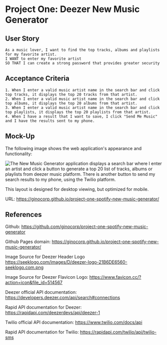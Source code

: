 # Project One: Deezer New Music Generator

## User Story

```
As a music lover, I want to find the top tracks, albums and playlists for my favorite artist.
I WANT to enter my favorite artist 
SO THAT I can create a strong password that provides greater security
```

## Acceptance Criteria

```
1. When I enter a valid music artist name in the search bar and click top tracks, it displays the top 20 tracks from that artist.
2. When I enter a valid music artist name in the search bar and click top albums, it displays the top 20 albums from that artist.
3. When I enter a valid music artist name in the search bar and click top playlists, it displays the top 20 playlists from that artist.
4. When I have a result that I want to save, I click "Send Me Music" and I have the results sent to my phone.
```

## Mock-Up

The following image shows the web application's appearance and functionality:

![The New Music Generator application displays a search bar where I enter an artist and click a  button to generate a top 20 list of tracks, albums or playlists from deezer music platform. There is another button to send my search results to my phone, using the Twilio platform.](./master/assets/deezer_music_generator_website.png)

This layout is designed for desktop viewing, but optimized for mobile. 

URL: https://ginocorp.github.io/project-one-spotify-new-music-generator/

## References

Github: https://github.com/ginocorp/project-one-spotify-new-music-generator

Github Pages domain: https://ginocorp.github.io/project-one-spotify-new-music-generator/

Image Source for Deezer Header Logo https://seeklogo.com/images/D/deezer-logo-21B6DE6560-seeklogo.com.png

Image Source for Deezer Flavicon Logo: https://www.favicon.cc/?action=icon&file_id=514567

Deezer official API documentation: https://developers.deezer.com/api/search#connections

Rapid API documentation for Deezer: https://rapidapi.com/deezerdevs/api/deezer-1

Twilio official API documentation: https://www.twilio.com/docs/api

Rapid API documentation for Twilio: https://rapidapi.com/twilio/api/twilio-sms